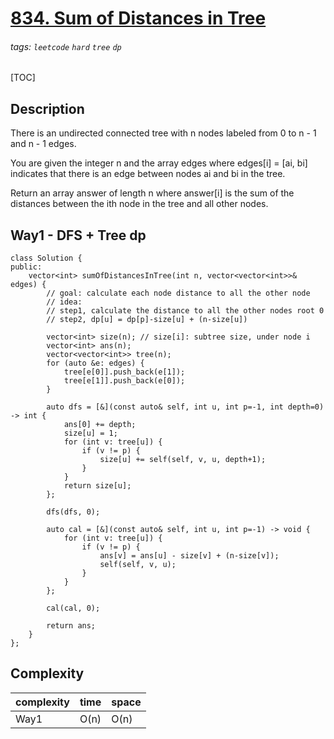# [834. Sum of Distances in Tree](https://leetcode.com/problems/sum-of-distances-in-tree/)

###### tags: `leetcode` `hard` `tree` `dp`

[TOC]

## Description
There is an undirected connected tree with n nodes labeled from 0 to n - 1 and n - 1 edges.

You are given the integer n and the array edges where edges[i] = [ai, bi] indicates that there is an edge between nodes ai and bi in the tree.

Return an array answer of length n where answer[i] is the sum of the distances between the ith node in the tree and all other nodes.

## Way1 - DFS + Tree dp

```cpp=
class Solution {
public:
    vector<int> sumOfDistancesInTree(int n, vector<vector<int>>& edges) {
        // goal: calculate each node distance to all the other node
        // idea: 
        // step1, calculate the distance to all the other nodes root 0
        // step2, dp[u] = dp[p]-size[u] + (n-size[u])
        
        vector<int> size(n); // size[i]: subtree size, under node i
        vector<int> ans(n);
        vector<vector<int>> tree(n);
        for (auto &e: edges) {
            tree[e[0]].push_back(e[1]);
            tree[e[1]].push_back(e[0]);
        }
        
        auto dfs = [&](const auto& self, int u, int p=-1, int depth=0) -> int {
            ans[0] += depth;
            size[u] = 1;
            for (int v: tree[u]) {
                if (v != p) {
                    size[u] += self(self, v, u, depth+1);
                }
            }
            return size[u];
        };
        
        dfs(dfs, 0);
        
        auto cal = [&](const auto& self, int u, int p=-1) -> void {
            for (int v: tree[u]) {
                if (v != p) {
                    ans[v] = ans[u] - size[v] + (n-size[v]);
                    self(self, v, u);
                }
            }
        };
        
        cal(cal, 0);
        
        return ans;
    }
};
```

## Complexity

| complexity | time | space |
| - | - | - |
| Way1 | O(n) | O(n) |
